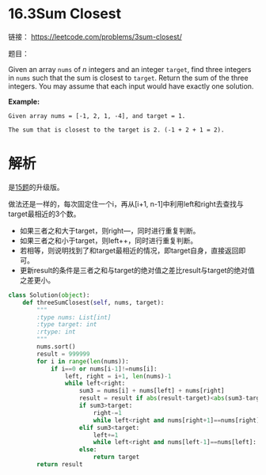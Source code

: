 # 16.3Sum Closest

链接： https://leetcode.com/problems/3sum-closest/

题目：

Given an array `nums` of *n* integers and an integer `target`, find three integers in `nums` such that the sum is closest to `target`. Return the sum of the three integers. You may assume that each input would have exactly one solution.

**Example:**

```
Given array nums = [-1, 2, 1, -4], and target = 1.

The sum that is closest to the target is 2. (-1 + 2 + 1 = 2).
```

# 解析

是[15题](../A.LeetCode/15.3Sum)的升级版。

做法还是一样的，每次固定住一个i，再从[i+1, n-1]中利用left和right去查找与target最相近的3个数。

* 如果三者之和大于target，则right—，同时进行重复判断。
* 如果三者之和小于target，则left++，同时进行重复判断。
* 若相等，则说明找到了和target最相近的情况，即target自身，直接返回即可。
* 更新result的条件是三者之和与target的绝对值之差比result与target的绝对值之差更小。

```python
class Solution(object):
    def threeSumClosest(self, nums, target):
        """
        :type nums: List[int]
        :type target: int
        :rtype: int
        """
        nums.sort()
        result = 999999
        for i in range(len(nums)):
            if i==0 or nums[i-1]!=nums[i]:
                left, right = i+1, len(nums)-1
                while left<right:
                    sum3 = nums[i] + nums[left] + nums[right]
                    result = result if abs(result-target)<abs(sum3-target) else sum3
                    if sum3>target:
                        right-=1
                        while left<right and nums[right+1]==nums[right]: right-=1
                    elif sum3<target:
                        left+=1
                        while left<right and nums[left-1]==nums[left]: left+=1
                    else:
                        return target
        return result
```

